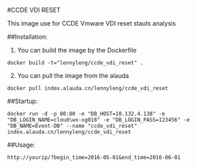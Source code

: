 #CCDE VDI RESET

This image use for CCDE Vmware VDI reset stauts analysis

##Installation:
1) You can build the image by the Dockerfile
```
docker build -t="lennyleng/ccde_vdi_reset" .
```
2) You can pull the image from the alauda
```
docker pull index.alauda.cn/lennyleng/ccde_vdi_reset
```
##Startup:
```
docker run -d -p 80:80 -e "DB_HOST=10.132.4.138" -e "DB_LOGIN_NAME=cloud\wx-xg018" -e "DB_LOGIN_PASS=123456" -e "DB_NAME=Event-DB" --name "ccde_vdi_reset" index.alauda.cn/lennyleng/ccde_vdi_reset
```

##Usage:
```
http://yourip/?begin_time=2016-05-01&end_time=2016-06-01
```
